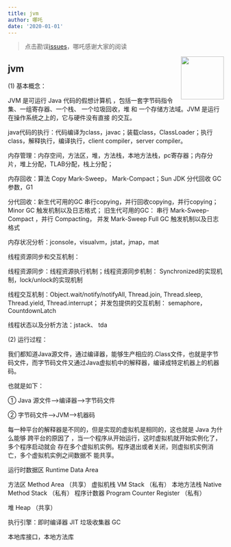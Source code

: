```yaml
---
title: jvm
author: 哪吒
date: '2020-01-01'
---
```


> 点击勘误[issues](https://github.com/webVueBlog/JavaPlusDoc/issues)，哪吒感谢大家的阅读

<img align="right" width="100" src="https://cdn.jsdelivr.net/gh/YunYouJun/yun/images/yun-alpha-compressed.png">

## jvm

(1) 基本概念：

JVM 是可运行 Java 代码的假想计算机 ，包括一套字节码指令集、一组寄存器、一个栈、
一个垃圾回收，堆 和 一个存储方法域。JVM 是运行在操作系统之上的，它与硬件没有直接
的交互。

java代码的执行：代码编译为class，javac；装载class，ClassLoader；执行class，解释执行，编译执行，client compiler，server compiler。

内存管理：内存空间，方法区，堆，方法栈，本地方法栈，pc寄存器；内存分片，堆上分配，TLAB分配，栈上分配；

内存回收：算法 Copy Mark-Sweep， Mark-Compact；Sun JDK 分代回收 GC参数，G1

分代回收：新生代可用的GC 串行copying，并行回收copying，并行copying；  Minor GC 触发机制以及日志格式；
旧生代可用的GC： 串行 Mark-Sweep-Compact ，并行 Compacting， 并发 Mark-Sweep
Full GC 触发机制以及日志格式

内存状况分析：jconsole，visualvm，jstat，jmap，mat

线程资源同步和交互机制：

线程资源同步：线程资源执行机制；线程资源同步机制： Synchronized的实现机制，lock/unlock的实现机制

线程交互机制：Object.wait/notify/notifyAll, Thread.join, Thread.sleep, Thread.yield, Thread.interrupt；  并发包提供的交互机制： semaphore，CountdownLatch

线程状态以及分析方法：jstack、 tda

(2) 运行过程：

我们都知道Java源文件，通过编译器，能够生产相应的.Class文件，也就是字节码文件，而字节码文件又通过Java虚拟机中的解释器，编译成特定机器上的机器码。

也就是如下：

① Java 源文件—->编译器—->字节码文件

② 字节码文件—->JVM—->机器码

每一种平台的解释器是不同的，但是实现的虚拟机是相同的，这也就是 Java 为什么能够
跨平台的原因了 ，当一个程序从开始运行，这时虚拟机就开始实例化了，多个程序启动就会
存在多个虚拟机实例。程序退出或者关闭，则虚拟机实例消亡，多个虚拟机实例之间数据不
能共享。


运行时数据区 Runtime Data Area

方法区 Method Area （共享）   虚拟机栈 VM Stack （私有）  本地方法栈 Native Method Stack （私有）  程序计数器 Program Counter Register （私有）

堆 Heap （共享）

执行引擎：即时编译器 JIT  垃圾收集器 GC

本地库接口，本地方法库


